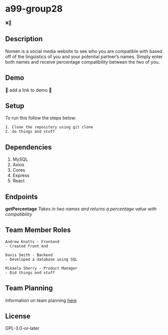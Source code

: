 # a99-group28

❌🕺

## Description

Nomen is a social media website to see who you are compatible with based off of the linguistics of you and your potential partner’s names. Simply enter both names and receive percentage compatibility between the two of you.

## Demo

🐸 add a link to demo 🐸

## Setup

To run this follow the steps below:
```
1. Clone the repository using git clone
2. do things and stuff
```

## Dependencies
1. MySQL
2. Axios
3. Cores
4. Express
5. React

## Endpoints


**getPercentage**
*Takes in two names and returns a percentage value with compatibility*


## Team Member Roles
```
Andrew Knotts - Frontend
- Created front end
```
```
Davis Smith - Backend
- Developed a database using SQL
```
```
Mikaela Sherry - Product Manager
- Did things and stuff
```
## Team Planning

Information on team planning [here](https://github.com/comp426-2022-fall/a99-group28/blob/b01c68642f428023b940f08bc0d0f9d89e244e79/Plan.md)

## License
GPL-3.0-or-later
